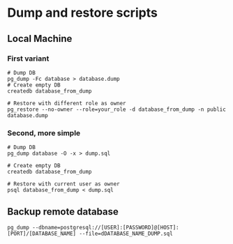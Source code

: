 # Dump and restore scripts
## Local Machine
### First variant
```
# Dump DB
pg_dump -Fc database > database.dump
# Create empty DB
createdb database_from_dump

# Restore with different role as owner
pg_restore --no-owner --role=your_role -d database_from_dump -n public database.dump
```

### Second, more simple
```
# Dump DB
pg_dump database -O -x > dump.sql

# Create empty DB
createdb database_from_dump

# Restore with current user as owner
psql database_from_dump < dump.sql
```
## Backup remote database

```
pg_dump --dbname=postgresql://[USER]:[PASSWORD]@[HOST]:[PORT]/[DATABASE_NAME] --file=dDATABASE_NAME_DUMP.sql
```
